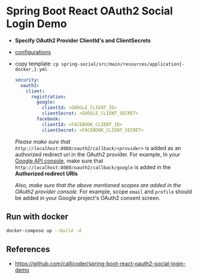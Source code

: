 # Spring Boot React OAuth2 Social Login Demo

+ **Specify OAuth2 Provider ClientId's and ClientSecrets**

- [configurations](spring-social/src/main/resources/application-docker.yml)
- copy template: `cp spring-social/src/main/resources/application{-docker,}.yml`

	```yml
    security:
      oauth2:
        client:
          registration:
            google:
              clientId: <GOOGLE_CLIENT_ID>
              clientSecret: <GOOGLE_CLIENT_SECRET>
            facebook:
              clientId: <FACEBOOK_CLIENT_ID>
              clientSecret: <FACEBOOK_CLIENT_SECRET>
	```

	*Please make sure that `http://localhost:8080/oauth2/callback/<provider>`* is added as an authorized redirect uri in the OAuth2 provider. For example, In your [Google API console](https://console.developers.google.com/projectselector/apis/credentials?pli=1), make sure that `http://localhost:8080/oauth2/callback/google` is added in the **Authorized redirect URIs**

	*Also, make sure that the above mentioned scopes are added in the OAuth2 provider console.*	For example, scope `email` and `profile` should be added in your Google project's OAuth2 consent screen.


## Run with docker

```bash
docker-compose up --build -d
```

## References

- https://github.com/callicoder/spring-boot-react-oauth2-social-login-demo
